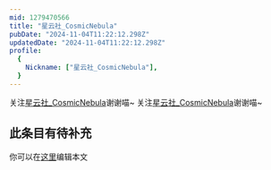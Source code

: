 ```yaml
---
mid: 1279470566
title: "星云社_CosmicNebula"
pubDate: "2024-11-04T11:22:12.298Z"
updatedDate: "2024-11-04T11:22:12.298Z"
profile:
  {
    Nickname: ["星云社_CosmicNebula"],
  }
---
```


关注[星云社_CosmicNebula](https://space.bilibili.com/1279470566)谢谢喵~ 关注[星云社_CosmicNebula](https://space.bilibili.com/1279470566)谢谢喵~

## 此条目有待补充
你可以在[这里](https://github.com/Yuhanawa/VTuber.ICU-Content/edit/master/v/星云社_CosmicNebula/index.md)编辑本文
